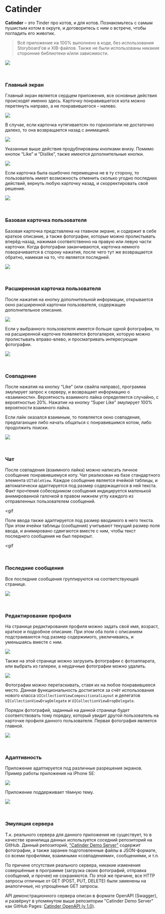 # Catinder

**Catinder** – это Tinder про котов, и для котов. Познакомьтесь с самым пушистым котом в округе, и договоритесь с ним о встрече, чтобы погладить его животик.

> Всё приложение на 100% выполнено в коде, без использования Storyboard’ов и XIB-файлов. Также не были использованы никакие сторонние библиотеки и/или зависимости.

![](Images/app_logos_transition.jpg)


&nbsp;
### Главный экран

Главный экран является сердцем приложения, все основные действия происходят именно здесь. Карточку понравившегося кота можно перетянуть направо, а не понравившегося – налево.

![](Images/like_dislike.gif)

В случае, если карточка «утягивается» по горизонтали не достаточно далеко, то она возвращается назад с анимацией.

![](Images/not_enough_swipe.gif)

Указанные выше действия продублированы кнопками внизу. Помимо кнопок “Like” и “Dislike”, также имеются дополнительные кнопки.

![](Images/menu_button_description.png)

Если карточка была ошибочно перемещена не в ту сторону, то пользователь имеет возможность отменить сколько угодно последних действий, вернуть любую карточку назад, и скорректировать своё решение.

![](Images/wrong_like.gif)


&nbsp;
### Базовая карточка пользователя

Базовая карточка представлена на главном экране, и содержит в себе краткое описание, а также фотографии, которые можно пролистывать вперёд-назад, нажимая соответственно на правую или левую части карточки. Когда фотографии заканчиваются, карточка немного поворачивается в сторону нажатия, после чего тут же возвращается обратно, намекая на то, что является последней.

![](Images/main_screen_profile_images.gif)


&nbsp;
### Расширенная карточка пользователя

После нажатия на кнопку дополнительной информации, открывается окно расширенной карточки пользователя, содержащее дополнительное описание.

![](Images/profile_detail_view.gif)

Если у выбранного пользователя имеется больше одной фотографии, то на расширенной карточке появляется фотогалерея, которую можно пролистывать вправо-влево, и просматривать интересующие фотографии.

![](Images/detail_page_photo_gallery.gif)


&nbsp;
### Совпадение

После нажатия на кнопку “Like” (или свайпа направо), программа эмулирует запрос к серверу, и возвращает информацию о «взаимности». Вероятность взаимного лайка определяется случайно, с вероятностью 20%. Нажатие на кнопку “Super Like” эмулирует 100% вероятности взаимного лайка.

Если лайк оказался взаимным, то появляется окно совпадения, предлагающее либо начать общаться с понравившимся котом, либо продолжить поиски.

![](Images/match.gif)


&nbsp;
### Чат

После совпадения (взаимного лайка) можно написать личное сообщение понравившемуся коту. Чат реализован на базе стандартного элемента `UITableView`. Каждое сообщение является ячейкой таблицы, и автоматически адаптируется под размер содержащегося в ней текста. Факт прочтения собеседником сообщения индицируется маленькой анимированной галочкой в правом нижнем углу каждого из отправленных пользователем сообщений.

<gif

Поле ввода также адаптируется под размер вводимого в него текста. При этом ячейки таблицы (сообщения) учитывают текущий размер поля ввода, и анимировано сдвигаются вместе с ним, чтобы текст последнего сообщения не был перекрыт.

<gif


&nbsp;
### Последние сообщения

Все последние сообщения группируются на соответствующей странице.

![](Images/last_messages.png)


&nbsp;
### Редактирование профиля

На странице редактирования профиля можно задать своё имя, возраст, краткое и подробное описание. При этом оба поля с описанием подстраиваются под размер содержимого, увеличиваясь, и уменьшаясь вместе с ним.

![](Images/profile_text_fields.gif)

Также на этой странице можно загрузить фотографии с фотоаппарата, или выбрать из галереи, а неудачные фотографии можно удалить. 

![](Images/profile_photo_modifying.gif)

Фотографии можно перетаскивать, ставя их на любое понравившееся место. Данная функциональность достигается за счёт использования нового класса `UICollectionViewCompositionalLayout` и делегатов `UICollectionViewDragDelegate` и `UICollectionViewDropDelegate`.

Порядок фотографий, заданный на данной странице будет соответствовать тому порядку, который увидит другой пользователь на карточке профиля данного пользователя. Первая фотография является главной.

![](Images/profile_photos_change_order.gif)


&nbsp;
### Адаптивность

Приложение адаптируется под различные разрешения экранов. Пример работы приложения на iPhone SE:

![](Images/iphone_se.png)

Приложение поддерживает тёмную тему.

![](Images/dark_theme.png)


&nbsp;
### Эмуляция сервера

Т.к. реального сервера для данного приложения не существует, то в качестве хранилища данных используется соседний репозиторий на GitHub. Данный репозиторий, ["Catinder Demo Server"](https://github.com/aleksey-paykachev/Catinder-Demo-Server) содержит фотографии, а также заранее подготовленные файлы в JSON-формате, со всеми профилями, взаимными «совпадениями», сообщениями, и т.п.

По причине отсутствия реального сервера, никакие изменения совершённые в программе (загрузка своих фотографий, отправка сообщений, и прочее) не сохраняются. По этой же причине, все HTTP запросы отличные от GET (POST, PUT, DELETE) были заменены на аналогичные, но упрощённые GET запросы.

API демонстрационного сервера описан в формате OpenAPI (Swagger), и развёрнут в упомянутом выше репозитории "Catinder Demo Server" как GitHub Pages: [Catinder OpenAPI (v 1.0)](https://aleksey-paykachev.github.io/Catinder-Demo-Server).

